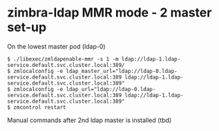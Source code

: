 # zimbra-ldap MMR mode - 2 master set-up

On the lowest master pod (ldap-0)
```
$ ./libexec/zmldapenable-mmr -s 1 -m ldap://ldap-1.ldap-service.default.svc.cluster.local:389/
$ zmlocalconfig -e ldap_master_url="ldap://ldap-0.ldap-service.default.svc.cluster.local:389 ldap://ldap-1.ldap-service.default.svc.cluster.local:389"
$ zmlocalconfig -e ldap_url="ldap://ldap-0.ldap-service.default.svc.cluster.local:389 ldap://ldap-1.ldap-service.default.svc.cluster.local:389"
$ zmcontrol restart
```

Manual commands after 2nd ldap master is installed
(tbd)
